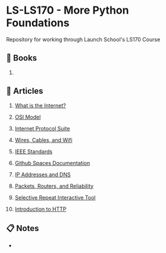 # LS-LS170 - More Python Foundations
Repository for working through Launch School's LS170 Course

## :green_book: Books
1. 

## :memo: Articles
1. [What is the Internet?](https://www.youtube.com/watch?v=Dxcc6ycZ73M)

2. [OSI Model](https://en.wikipedia.org/wiki/OSI_model)

3. [Internet Protocol Suite](https://en.wikipedia.org/wiki/Internet_protocol_suite)

4. [Wires, Cables, and Wifi](https://www.khanacademy.org/computing/code-org/computers-and-the-internet/internet-works/v/the-internet-wires-cables-and-wifi)

5. [IEEE Standards](https://standards.ieee.org/ieee/802.3/7071/)

6. [Github Spaces Documentation](https://docs.github.com/en/codespaces)

7. [IP Addresses and DNS](https://www.khanacademy.org/partner-content/code-org/internet-works/v/the-internet-ip-addresses-and-dns)

8. [Packets, Routers, and Reliability](https://www.khanacademy.org/computing/code-org/computers-and-the-internet/internet-works/v/the-internet-packet-routers-and-reliability)

9. [Selective Repeat Interactive Tool](https://www.tkn.tu-berlin.de/teaching/rn/animations/gbn_sr/)

10. [Introduction to HTTP](https://launchschool.com/books/http)

## :clipboard: Notes
- 